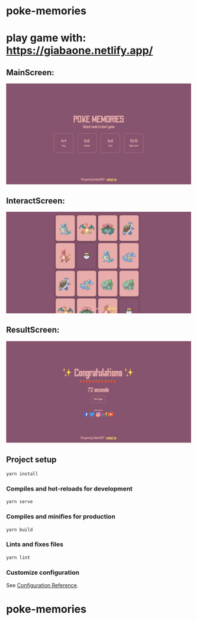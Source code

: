 # poke-memories

# play game with: https://giabaone.netlify.app/

## MainScreen:
<img width="500" src="./src/assets/images/rs/MainScreen.png">

## InteractScreen:
<img width="500"  src="./src/assets/images/rs/InteractScreen.png">

## ResultScreen:
<img width="500" src="./src/assets/images/rs/ResultScreen.png">


## Project setup
```
yarn install
```

### Compiles and hot-reloads for development
```
yarn serve
```

### Compiles and minifies for production
```
yarn build
```

### Lints and fixes files
```
yarn lint
```

### Customize configuration
See [Configuration Reference](https://cli.vuejs.org/config/).
# poke-memories
